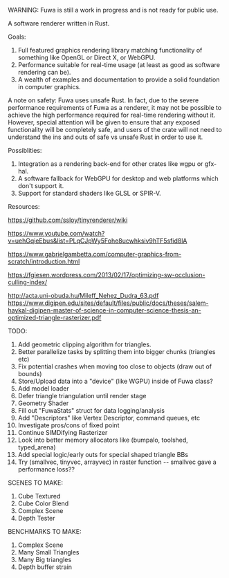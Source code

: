 WARNING: Fuwa is still a work in progress and is not ready for public use. 

A software renderer written in Rust.

Goals:
1. Full featured graphics rendering library matching functionality of something like OpenGL or Direct X, or WebGPU.
1. Performance suitable for real-time usage (at least as good as software rendering can be).
1. A wealth of examples and documentation to provide a solid foundation in computer graphics.

A note on safety:
Fuwa uses unsafe Rust. In fact, due to the severe performance requirements of Fuwa as a renderer, it may not be possible to achieve the high performance required for real-time rendering without it. However, special attention will be given to ensure that any exposed functionality will be completely safe, and users of the crate will not need to understand the ins and outs of safe vs unsafe Rust in order to use it.

Possiblities:
1. Integration as a rendering back-end for other crates like wgpu or gfx-hal.
1. A software fallback for WebGPU for desktop and web platforms which don't support it.
1. Support for standard shaders like GLSL or SPIR-V.

Resources:

https://github.com/ssloy/tinyrenderer/wiki

https://www.youtube.com/watch?v=uehGqieEbus&list=PLqCJpWy5Fohe8ucwhksiv9hTF5sfid8lA

https://www.gabrielgambetta.com/computer-graphics-from-scratch/introduction.html

https://fgiesen.wordpress.com/2013/02/17/optimizing-sw-occlusion-culling-index/

http://acta.uni-obuda.hu/Mileff_Nehez_Dudra_63.pdf
https://www.digipen.edu/sites/default/files/public/docs/theses/salem-haykal-digipen-master-of-science-in-computer-science-thesis-an-optimized-triangle-rasterizer.pdf


TODO:
1. Add geometric clipping algorithm for triangles.
1. Better parallelize tasks by splitting them into bigger chunks (triangles etc)
1. Fix potential crashes when moving too close to objects (draw out of bounds)
1. Store/Upload data into a "device" (like WGPU) inside of Fuwa class?
1. Add model loader
1. Defer triangle triangulation until render stage
1. Geometry Shader
1. Fill out "FuwaStats" struct for data logging/analysis
1. Add "Descriptors" like Vertex Descriptor, command queues, etc
1. Investigate pros/cons of fixed point
1. Continue SIMDifying Rasterizer
1. Look into better memory allocators like (bumpalo, toolshed, typed_arena)
1. Add special logic/early outs for special shaped triangle BBs
1. Try (smallvec, tinyvec, arrayvec) in raster function -- smallvec gave a performance loss??

SCENES TO MAKE:
1. Cube Textured
1. Cube Color Blend
1. Complex Scene
1. Depth Tester

BENCHMARKS TO MAKE:
1. Complex Scene
1. Many Small Triangles
1. Many Big triangles
1. Depth buffer strain